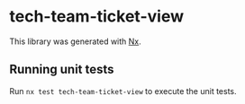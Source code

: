 # tech-team-ticket-view

This library was generated with [Nx](https://nx.dev).

## Running unit tests

Run `nx test tech-team-ticket-view` to execute the unit tests.
